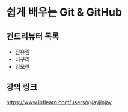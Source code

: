 # 쉽게 배우는 Git & GitHub

## 컨트리뷰터 목록

- 진유림
- 너구리
- 김모란

## 강의 링크
https://www.inflearn.com/users/@jayjinjay